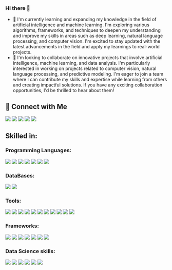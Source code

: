 ### Hi there 👋



- 🌱 I'm currently learning and expanding my knowledge in the field of artificial intelligence and machine learning. I'm exploring various algorithms, frameworks, and techniques to deepen my understanding and improve my skills in areas such as deep learning, natural language processing, and computer vision. I'm excited to stay updated with the latest advancements in the field and apply my learnings to real-world projects.
- 👯 I'm looking to collaborate on innovative projects that involve artificial intelligence, machine learning, and data analysis. I'm particularly interested in working on projects related to computer vision, natural language processing, and predictive modeling. I'm eager to join a team where I can contribute my skills and expertise while learning from others and creating impactful solutions. If you have any exciting collaboration opportunities, I'd be thrilled to hear about them!

## 🔗 Connect with Me


 
<div> 
<a href="https://medium.com/@PhaneeshaChilaveni" target="_blank"><img src="https://img.shields.io/badge/Medium-12100E?style=for-the-badge&logo=medium&logoColor=white" target="_blank"></a>
<a href="mailto:venkatasaiphaneesha@gmail.com"><img src="https://img.shields.io/badge/-Gmail-%23D14836?style=for-the-badge&logo=gmail&logoColor=white" target="_blank"></a>
<a href="https://www.linkedin.com/in/phaneesha-chilaveni/" target="_blank"><img src="https://img.shields.io/badge/-LinkedIn-%230077B5?style=for-the-badge&logo=linkedin&logoColor=white" target="_blank"></a> 
<a href="https://www.hackerrank.com/vchilave?hr_r=1" target="_blank"><img src="https://img.shields.io/badge/-Hackerrank-%232EC866?style=for-the-badge&logo=hackerrank&logoColor=white" target="_blank"></a>
<a href="https://leetcode.com/phanee16/" target="_blank"><img src="https://img.shields.io/badge/-LeetCode-%23FFA116?style=for-the-badge&logo=leetcode&logoColor=white" target="_blank"></a>


</div>

## Skilled in:
### Programming Languages:
<div>
 <img src="https://img.shields.io/badge/-Python-%233776AB?style=for-the-badge&logo=python&logoColor=white">
<img src="https://img.shields.io/badge/-R-%23276DC3?style=for-the-badge&logo=r&logoColor=white">
<img src="https://img.shields.io/badge/-Java-%23007396?style=for-the-badge&logo=java&logoColor=white">
<img src="https://img.shields.io/badge/-C-%23A8B9CC?style=for-the-badge&logo=c&logoColor=white">
<img src="https://img.shields.io/badge/-SQL-%23CC2927?style=for-the-badge&logo=sql&logoColor=white">
<img src="https://img.shields.io/badge/-HTML/CSS-%23E34F26?style=for-the-badge&logo=html5&logoColor=white">
<img src="https://img.shields.io/badge/-MATLAB-%23FF6600?style=for-the-badge&logo=mathworks&logoColor=white">
</div>

### DataBases:
<div>
 <img src="https://img.shields.io/badge/-MySQL-%234479A1?style=for-the-badge&logo=mysql&logoColor=white">
<img src="https://img.shields.io/badge/-MongoDB-%2347A248?style=for-the-badge&logo=mongodb&logoColor=white">

</div>

### Tools:
<div>
<img src="https://img.shields.io/badge/-Tableau-%23E97627?style=for-the-badge&logo=tableau&logoColor=white">
<img src="https://img.shields.io/badge/-Excel-%23217346?style=for-the-badge&logo=microsoft-excel&logoColor=white">
<img src="https://img.shields.io/badge/-GCP%20Stack-%234285F4?style=for-the-badge&logo=google-cloud&logoColor=white">
<img src="https://img.shields.io/badge/-Apache%20Spark-%23E25A1C?style=for-the-badge&logo=apache-spark&logoColor=white">
<img src="https://img.shields.io/badge/-Jupyter%20Notebooks-%23F37626?style=for-the-badge&logo=jupyter&logoColor=white">
<img src="https://img.shields.io/badge/-GCP-%234285F4?style=for-the-badge&logo=google-cloud&logoColor=white">
<img src="https://img.shields.io/badge/-Git-%23F05032?style=for-the-badge&logo=git&logoColor=white">
<img src="https://img.shields.io/badge/-Jenkins-%23D24939?style=for-the-badge&logo=jenkins&logoColor=white">
<img src="https://img.shields.io/badge/-Docker-%232496ED?style=for-the-badge&logo=docker&logoColor=white">
<img src="https://img.shields.io/badge/-Kubernetes-%23326CE5?style=for-the-badge&logo=kubernetes&logoColor=white">
<img src="https://img.shields.io/badge/-Apache%20Airflow-%230D5BA9?style=for-the-badge&logo=apache-airflow&logoColor=white">

</div>

### Frameworks:
<div>
<img src="https://img.shields.io/badge/-Flask-%23000?style=for-the-badge&logo=flask&logoColor=white">
<img src="https://img.shields.io/badge/-Keras-%23D00000?style=for-the-badge&logo=keras&logoColor=white">
<img src="https://img.shields.io/badge/-TensorFlow-%23FF6F00?style=for-the-badge&logo=tensorflow&logoColor=white">
<img src="https://img.shields.io/badge/-Scikit--learn-%23F7931E?style=for-the-badge&logo=scikit-learn&logoColor=white">
<img src="https://img.shields.io/badge/-Streamlit-%23FF4B4B?style=for-the-badge&logo=streamlit&logoColor=white">
<img src="https://img.shields.io/badge/-NumPy-%23013243?style=for-the-badge&logo=numpy&logoColor=white">
<img src="https://img.shields.io/badge/-Pandas-%23150458?style=for-the-badge&logo=pandas&logoColor=white">

</div>

### Data Science skills:
<div>

<img src="https://img.shields.io/badge/-Machine%20Learning-%23F7931E?style=for-the-badge&logo=machine-learning&logoColor=white">
<img src="https://img.shields.io/badge/-Deep%20Learning-%23000000?style=for-the-badge&logo=deep-learning&logoColor=white">
<img src="https://img.shields.io/badge/-NLP-%2300BFFF?style=for-the-badge&logo=natural-language-processing&logoColor=white">
<img src="https://img.shields.io/badge/-Data%20Visualization-%23FF6F00?style=for-the-badge&logo=data-visualization&logoColor=white">
<img src="https://img.shields.io/badge/-Data%20Engineering-%2300B0B9?style=for-the-badge&logo=data-engineering&logoColor=white">
<img src="https://img.shields.io/badge/-Data%20Analytics-%23F05340?style=for-the-badge&logo=data-analytics&logoColor=white">

</div>
